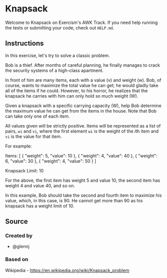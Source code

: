 # Knapsack

Welcome to Knapsack on Exercism's AWK Track.
If you need help running the tests or submitting your code, check out `HELP.md`.

## Instructions

In this exercise, let's try to solve a classic problem.

Bob is a thief.
After months of careful planning, he finally manages to crack the security systems of a high-class apartment.

In front of him are many items, each with a value (v) and weight (w).
Bob, of course, wants to maximize the total value he can get; he would gladly take all of the items if he could.
However, to his horror, he realizes that the knapsack he carries with him can only hold so much weight (W).

Given a knapsack with a specific carrying capacity (W), help Bob determine the maximum value he can get from the items in the house.
Note that Bob can take only one of each item.

All values given will be strictly positive.
Items will be represented as a list of pairs, `wi` and `vi`, where the first element `wi` is the weight of the *i*th item and `vi` is the value for that item.

For example:

Items: [
  { "weight": 5, "value": 10 },
  { "weight": 4, "value": 40 },
  { "weight": 6, "value": 30 },
  { "weight": 4, "value": 50 }
]

Knapsack Limit: 10

For the above, the first item has weight 5 and value 10, the second item has weight 4 and value 40, and so on.

In this example, Bob should take the second and fourth item to maximize his value, which, in this case, is 90.
He cannot get more than 90 as his knapsack has a weight limit of 10.

## Source

### Created by

- @glennj

### Based on

Wikipedia - https://en.wikipedia.org/wiki/Knapsack_problem